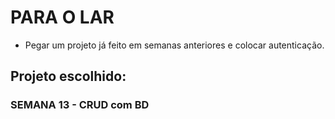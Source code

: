 # **PARA O LAR**

- Pegar um projeto já feito em semanas anteriores e colocar autenticação.

## **Projeto escolhido:** 
### **SEMANA 13 - CRUD com BD** 


